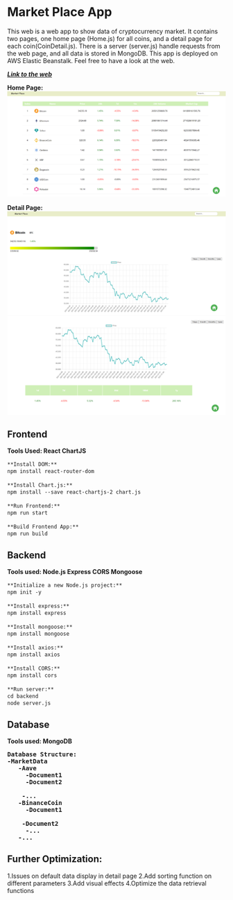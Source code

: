 # Market Place App

This web is a web app to show data of cryptocurrency market. It contains two pages, one home page (Home.js) for all coins, and a detail page for each coin(CoinDetail.js). There is a server (server.js) handle requests from the web page, and all data is stored in MongoDB. This app is deployed on AWS Elastic Beanstalk. Feel free to have a look at the web.

***[Link to the web](http://market-backend-env.eba-k6mijpth.ap-southeast-2.elasticbeanstalk.com/)***



**Home Page:**
![home page](/resource/HomePage.png)

**Detail Page:**
![detail page1](/resource/DetailPage1.png)
![detail page2](/resource/DetailPage.png)

## Frontend
**Tools Used: React ChartJS**

```
**Install DOM:**
npm install react-router-dom

**Install Chart.js:**
npm install --save react-chartjs-2 chart.js

**Run Frontend:**
npm run start

**Build Frontend App:**
npm run build
```


## Backend
**Tools used: Node.js Express CORS Mongoose**
```
**Initialize a new Node.js project:**
npm init -y

**Install express:**
npm install express

**Install mongoose:**
npm install mongoose

**Install axios:**
npm install axios

**Install CORS:**
npm install cors

**Run server:**
cd backend
node server.js
```



## Database
**Tools used: MongoDB**
**<pre>Database Structure:
-MarketData<br/>
&nbsp;&nbsp;-Aave<br/>
&nbsp;&nbsp;&nbsp;&nbsp;-Document1<br/>
&nbsp;&nbsp;&nbsp;&nbsp;-Document2<br/>
&nbsp;&nbsp;&nbsp;&nbsp;-...<br/>
&nbsp;&nbsp;-BinanceCoin<br/>
&nbsp;&nbsp;&nbsp;&nbsp;-Document1<br/>
&nbsp;&nbsp;&nbsp;&nbsp;-Document2<br/>
&nbsp;&nbsp;&nbsp;&nbsp;-...<br/>
&nbsp;&nbsp;-...<br/></pre>**


## Further Optimization:
1.Issues on default data display in detail page
2.Add sorting function on different parameters
3.Add visual effects
4.Optimize the data retrieval functions
